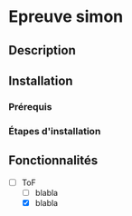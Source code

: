 # Epreuve simon  

##  Description 

## Installation

### Prérequis

### Étapes d'installation

## Fonctionnalités

- [ ] ToF
    - [ ] blabla
    - [X] blabla